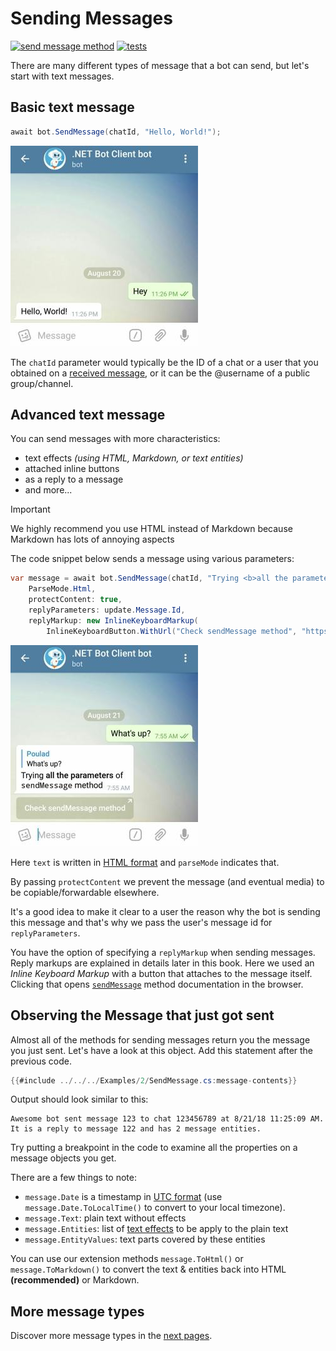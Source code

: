 # Sending Messages

[![send message method](https://img.shields.io/badge/Bot_API_method-sendMessage-blue.svg?style=flat-square)](https://core.telegram.org/bots/api#sendmessage)
[![tests](https://img.shields.io/badge/Examples-Text_Messages-green.svg?style=flat-square)](https://github.com/TelegramBots/Telegram.Bot/blob/master/test/Telegram.Bot.Tests.Integ/Sending%20Messages/TextMessageTests.cs)

There are many different types of message that a bot can send, but let's start with text messages.

## Basic text message

```csharp
await bot.SendMessage(chatId, "Hello, World!");
```
![text message screenshot](../docs/shot-text_msg.jpg)

The `chatId` parameter would typically be the ID of a chat or a user that you obtained on a [received message](../../3/updates/README.md),
or it can be the @username of a public group/channel.

## Advanced text message

You can send messages with more characteristics:
- text effects _(using HTML, Markdown, or text entities)_
- attached inline buttons
- as a reply to a message
- and more...

> [!IMPORTANT]  
> We highly recommend you use HTML instead of Markdown because Markdown has lots of annoying aspects

The code snippet below sends a message using various parameters:

```csharp
var message = await bot.SendMessage(chatId, "Trying <b>all the parameters</b> of <code>sendMessage</code> method",
    ParseMode.Html,
    protectContent: true,
    replyParameters: update.Message.Id,
    replyMarkup: new InlineKeyboardMarkup(
        InlineKeyboardButton.WithUrl("Check sendMessage method", "https://core.telegram.org/bots/api#sendmessage")));
```
![text message screenshot](../docs/shot-text_msg2.jpg)

Here `text` is written in [HTML format](https://core.telegram.org/bots/api#html-style) and `parseMode` indicates that.

By passing `protectContent` we prevent the message (and eventual media) to be copiable/forwardable elsewhere.

It's a good idea to make it clear to a user the reason why the bot is sending this message and that's why we pass the user's
message id for `replyParameters`.

You have the option of specifying a `replyMarkup` when sending messages.
Reply markups are explained in details later in this book.
Here we used an _Inline Keyboard Markup_ with a button that attaches to the message itself.
Clicking that opens [`sendMessage`](https://core.telegram.org/bots/api#sendmessage) method documentation in the browser.

## Observing the Message that just got sent

Almost all of the methods for sending messages return you the message you just sent. Let's have a look at this object. Add this statement after the previous code.
```csharp
{{#include ../../../Examples/2/SendMessage.cs:message-contents}}
```

Output should look similar to this:
```text
Awesome bot sent message 123 to chat 123456789 at 8/21/18 11:25:09 AM. It is a reply to message 122 and has 2 message entities.
```
Try putting a breakpoint in the code to examine all the properties on a message objects you get.

There are a few things to note:
- `message.Date` is a timestamp in [UTC format](https://en.wikipedia.org/wiki/Coordinated_Universal_Time) (use `message.Date.ToLocalTime()` to convert to your local timezone).
- `message.Text`: plain text without effects
- `message.Entities`: list of [text effects](https://core.telegram.org/bots/api#messageentity) to be apply to the plain text
- `message.EntityValues`: text parts covered by these entities

You can use our extension methods `message.ToHtml()` or `message.ToMarkdown()` to convert the text & entities back into HTML **(recommended)** or Markdown.

## More message types

Discover more message types in the [next pages](media-msg.md).
